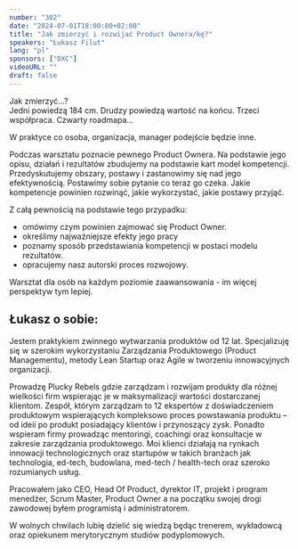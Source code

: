 ```yaml
---
number: "302"
date: "2024-07-01T18:00:00+02:00"
title: "Jak zmierzyć i rozwijać Product Ownera/kę?"
speakers: "Łukasz Filut"
lang: "pl"
sponsors: ["DXC"]
videoURL: ""
draft: false
---
```


Jak zmierzyć…?  
Jedni powiedzą 184 cm. Drudzy powiedzą wartość na końcu. Trzeci współpraca. Czwarty roadmapa…

W praktyce co osoba, organizacja, manager podejście będzie inne.

Podczas warsztatu poznacie pewnego Product Ownera. Na podstawie jego opisu, działań i rezultatów zbudujemy na podstawie kart model kompetencji. Przedyskutujemy obszary, postawy i zastanowimy się nad jego efektywnością. Postawimy sobie pytanie co teraz go czeka. Jakie kompetencje powinien rozwinąć, jakie wykorzystać, jakie postawy przyjąć.

Z całą pewnością na podstawie tego przypadku:

  * omówimy czym powinien zajmować się Product Owner.
  * określimy najważniejsze efekty jego pracy
  * poznamy sposób przedstawiania kompetencji w postaci modelu rezultatów.
  * opracujemy nasz autorski proces rozwojowy.

Warsztat dla osób na każdym poziomie zaawansowania - im więcej perspektyw tym lepiej.

## Łukasz o sobie:

Jestem praktykiem zwinnego wytwarzania produktów od 12 lat. Specjalizuję się w szerokim wykorzystaniu Zarządzania Produktowego (Product Managementu), metody Lean Startup oraz Agile w tworzeniu innowacyjnych organizacji.

Prowadzę Plucky Rebels gdzie zarządzam i rozwijam produkty dla różnej wielkości firm wspierając je w maksymalizacji wartości dostarczanej klientom. Zespół, którym zarządzam to 12 ekspertów z doświadczeniem produktowym wspierających kompleksowo proces powstawania produktu – od ideii po produkt posiadający klientów i przynoszący zysk.
Ponadto wspieram firmy prowadząc mentoringi, coachingi oraz konsultacje w zakresie zarządzania produktowego. Moi klienci działają na rynkach innowacji technologicznych oraz startupów w takich branżach jak technologia, ed-tech, budowlana, med-tech / health-tech oraz szeroko rozumianych usług.

Pracowałem jako CEO, Head Of Product, dyrektor IT, projekt i program menedżer, Scrum Master, Product Owner a na początku swojej drogi zawodowej byłem programistą i administratorem.

W wolnych chwilach lubię dzielić się wiedzą będąc trenerem, wykładowcą oraz opiekunem merytorycznym studiów podyplomowych.

